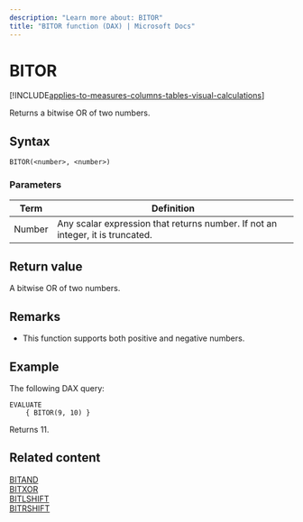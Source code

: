 ```yaml
---
description: "Learn more about: BITOR"
title: "BITOR function (DAX) | Microsoft Docs"
---
```

# BITOR

[!INCLUDE[applies-to-measures-columns-tables-visual-calculations](includes/applies-to-measures-columns-tables-visual-calculations.md)]

Returns a bitwise OR of two numbers.
  
## Syntax  
  
```dax
BITOR(<number>, <number>)
```

### Parameters

|Term|Definition|
|--------|--------------|
|Number|Any scalar expression that returns number. If not an integer, it is truncated.|
  
## Return value

A bitwise OR of two numbers.
  
## Remarks

- This function supports both positive and negative numbers.

## Example

The following DAX query:

```dax
EVALUATE 
    { BITOR(9, 10) }
```

Returns 11.

## Related content

[BITAND](bitand-function-dax.md)  
[BITXOR](bitxor-function-dax.md)  
[BITLSHIFT](bitlshift-function-dax.md)  
[BITRSHIFT](bitrshift-function-dax.md)  
